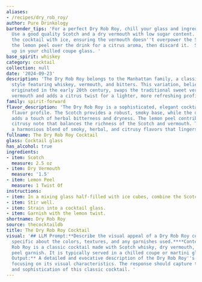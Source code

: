 ```yaml
---
aliases:
- /recipes/dry_rob_roy/
author: Pure Drinkology
bartender_tips: 'For a perfect Dry Rob Roy, chill your glass and ingredients beforehand.
  Use a good quality Scotch and a dry vermouth with low sugar content.  Gently stir
  the cocktail with ice, ensuring the vermouth doesn''t overpower the Scotch. Express
  the lemon peel over the drink for a citrus aroma, then discard it.  Serve straight
  up in your chilled coupe glass. '
base_spirit: whiskey
category: cocktail
collection: null
date: '2024-09-23'
description: 'The Dry Rob Roy belongs to the Manhattan family, a classic cocktail
  style featuring whiskey, vermouth, and bitters. This variation, believed to have
  originated in the early 20th century, swaps the traditional sweet vermouth for dry
  vermouth and adds a citrus twist for a lighter, more refreshing profile. '
family: spirit-forward
flavor_description: 'The Dry Rob Roy is a sophisticated, elegant cocktail with a complex
  flavor profile. The Scotch provides a robust, smoky base, while the dry vermouth
  adds a touch of herbal bitterness and dryness. The lemon peel contributes a bright,
  citrusy note that balances the richness of the Scotch and vermouth. The result is
  a harmonious blend of smoky, herbal, and citrusy flavors that lingers on the palate. '
fullname: The Dry Rob Roy Cocktail
glass: Cocktail glass
has_alcohol: true
ingredients:
- item: Scotch
  measure: 2.5 oz
- item: Dry Vermouth
  measure: '1.5'
- item: Lemon Peel
  measure: 1 Twist Of
instructions:
- item: In a mixing glass half-filled with ice cubes, combine the Scotch and vermouth.
- item: Stir well.
- item: Strain into a cocktail glass.
- item: Garnish with the lemon twist.
shortname: Dry Rob Roy
source: thecocktaildb
title: The Dry Rob Roy Cocktail
visual: '## LLM Prompt:**Describe the visual appeal of a Dry Rob Roy cocktail. Be
  specific about the colors, textures, and any garnishes used.****Context:** The Dry
  Rob Roy is a classic cocktail made with Scotch whisky, dry vermouth, and a lemon
  peel garnish. It is typically served in a chilled coupe or martini glass. **Desired
  Output:** A detailed and evocative description of the Dry Rob Roy''s appearance,
  focusing on its visual characteristics. The response should capture the elegance
  and sophistication of this classic cocktail. '
---
```



